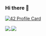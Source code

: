 ### Hi there 👋

[![42 Profile Card](https://1337-readme.vercel.app/api/profile?cursus=42&dark=true&email=hide&login=ahkhilad)](https://github.com/mohouyizme/1337-readme)

<a href="https://github.com/ahkhilad?tab=repositories">
  <img align="center" src="https://github-readme-stats.vercel.app/api/top-langs/?username=ahkhilad&theme=dark"/>
</a>
<a href="https://github.com/ahkhilad?tab=repositories">
 <img align="center" src="https://github-readme-stats.vercel.app/api?username=ahkhilad&line_height=40&show_icons=true&theme=dark">
</a>

<!--
**ahkhilad/ahkhilad** is a ✨ _special_ ✨ repository because its `README.md` (this file) appears on your GitHub profile.

Here are some ideas to get you started:

- 🔭 I’m currently working on ...
- 🌱 I’m currently learning ...
- 👯 I’m looking to collaborate on ...
- 🤔 I’m looking for help with ...
- 💬 Ask me about ...
- 📫 How to reach me: ...
- 😄 Pronouns: ...
- ⚡ Fun fact: ...
-->
